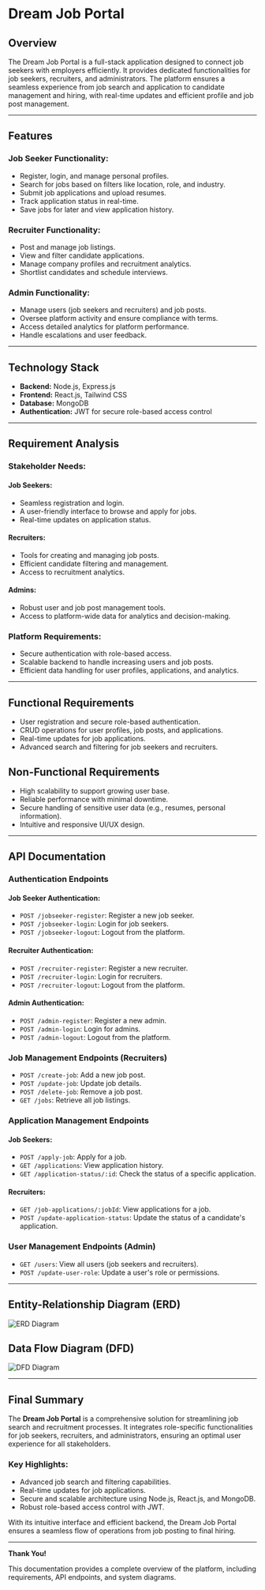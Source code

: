 # Dream Job Portal  

## Overview  
The Dream Job Portal is a full-stack application designed to connect job seekers with employers efficiently. It provides dedicated functionalities for job seekers, recruiters, and administrators. The platform ensures a seamless experience from job search and application to candidate management and hiring, with real-time updates and efficient profile and job post management.  

---  

## Features  

### **Job Seeker Functionality:**  
- Register, login, and manage personal profiles.  
- Search for jobs based on filters like location, role, and industry.  
- Submit job applications and upload resumes.  
- Track application status in real-time.  
- Save jobs for later and view application history.  

### **Recruiter Functionality:**  
- Post and manage job listings.  
- View and filter candidate applications.  
- Manage company profiles and recruitment analytics.  
- Shortlist candidates and schedule interviews.  

### **Admin Functionality:**  
- Manage users (job seekers and recruiters) and job posts.  
- Oversee platform activity and ensure compliance with terms.  
- Access detailed analytics for platform performance.  
- Handle escalations and user feedback.  

---  

## Technology Stack  
- **Backend:** Node.js, Express.js  
- **Frontend:** React.js, Tailwind CSS  
- **Database:** MongoDB  
- **Authentication:** JWT for secure role-based access control  

---  

## Requirement Analysis  

### **Stakeholder Needs:**  

#### **Job Seekers:**  
- Seamless registration and login.  
- A user-friendly interface to browse and apply for jobs.  
- Real-time updates on application status.  

#### **Recruiters:**  
- Tools for creating and managing job posts.  
- Efficient candidate filtering and management.  
- Access to recruitment analytics.  

#### **Admins:**  
- Robust user and job post management tools.  
- Access to platform-wide data for analytics and decision-making.  

### **Platform Requirements:**  
- Secure authentication with role-based access.  
- Scalable backend to handle increasing users and job posts.  
- Efficient data handling for user profiles, applications, and analytics.  

---  

## Functional Requirements  
- User registration and secure role-based authentication.  
- CRUD operations for user profiles, job posts, and applications.  
- Real-time updates for job applications.  
- Advanced search and filtering for job seekers and recruiters.  

## Non-Functional Requirements  
- High scalability to support growing user base.  
- Reliable performance with minimal downtime.  
- Secure handling of sensitive user data (e.g., resumes, personal information).  
- Intuitive and responsive UI/UX design.  

---  

## API Documentation  

### **Authentication Endpoints**  

#### **Job Seeker Authentication:**  
- `POST /jobseeker-register`: Register a new job seeker.  
- `POST /jobseeker-login`: Login for job seekers.  
- `POST /jobseeker-logout`: Logout from the platform.  

#### **Recruiter Authentication:**  
- `POST /recruiter-register`: Register a new recruiter.  
- `POST /recruiter-login`: Login for recruiters.  
- `POST /recruiter-logout`: Logout from the platform.  

#### **Admin Authentication:**  
- `POST /admin-register`: Register a new admin.  
- `POST /admin-login`: Login for admins.  
- `POST /admin-logout`: Logout from the platform.  

### **Job Management Endpoints (Recruiters)**  
- `POST /create-job`: Add a new job post.  
- `POST /update-job`: Update job details.  
- `POST /delete-job`: Remove a job post.  
- `GET /jobs`: Retrieve all job listings.  

### **Application Management Endpoints**  

#### **Job Seekers:**  
- `POST /apply-job`: Apply for a job.  
- `GET /applications`: View application history.  
- `GET /application-status/:id`: Check the status of a specific application.  

#### **Recruiters:**  
- `GET /job-applications/:jobId`: View applications for a job.  
- `POST /update-application-status`: Update the status of a candidate's application.  

### **User Management Endpoints (Admin)**  
- `GET /users`: View all users (job seekers and recruiters).  
- `POST /update-user-role`: Update a user's role or permissions.  

---  

## Entity-Relationship Diagram (ERD)  
![ERD Diagram](erd.png)

## Data Flow Diagram (DFD)  
![DFD Diagram](dfd.png)  

---  

## Final Summary  

The **Dream Job Portal** is a comprehensive solution for streamlining job search and recruitment processes. It integrates role-specific functionalities for job seekers, recruiters, and administrators, ensuring an optimal user experience for all stakeholders.  

### **Key Highlights:**  
- Advanced job search and filtering capabilities.  
- Real-time updates for job applications.  
- Secure and scalable architecture using Node.js, React.js, and MongoDB.  
- Robust role-based access control with JWT.  

With its intuitive interface and efficient backend, the Dream Job Portal ensures a seamless flow of operations from job posting to final hiring.  

---  

**Thank You!**  

This documentation provides a complete overview of the platform, including requirements, API endpoints, and system diagrams.
